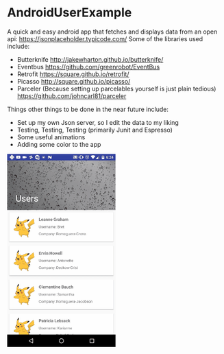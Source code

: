 # AndroidUserExample
A quick and easy android app that fetches and displays data from an open api: https://jsonplaceholder.typicode.com/ Some of the libraries used include:

+ Butterknife http://jakewharton.github.io/butterknife/
+ Eventbus https://github.com/greenrobot/EventBus
+ Retrofit https://square.github.io/retrofit/
+ Picasso http://square.github.io/picasso/
+ Parceler (Because setting up parcelables yourself is just plain tedious) https://github.com/johncarl81/parceler

Things other things to be done in the near future include:
+ Set up my own Json server, so I edit the data to my liking
+ Testing, Testing, Testing (primarily Junit and Espresso)
+ Some useful animations
+ Adding some color to the app

![Users](screenshots/animated.gif)
